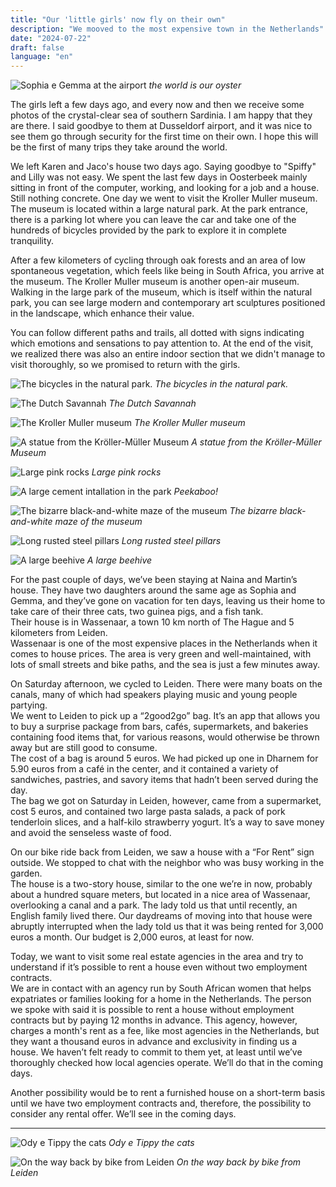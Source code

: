 ```yaml
---
title: "Our 'little girls' now fly on their own"
description: "We mooved to the most expensive town in the Netherlands"
date: "2024-07-22"
draft: false
language: "en"
---
```


![Sophia e Gemma at the airport](../../../../assets/images/post-20/pic-1.jpg)
_the world is our oyster_

The girls left a few days ago, and every now and then we receive some photos of the crystal-clear sea of southern Sardinia. I am happy that they are there. I said goodbye to them at Dusseldorf airport, and it was nice to see them go through security for the first time on their own. I hope this will be the first of many trips they take around the world.

We left Karen and Jaco's house two days ago. Saying goodbye to "Spiffy" and Lilly was not easy. We spent the last few days in Oosterbeek mainly sitting in front of the computer, working, and looking for a job and a house. Still nothing concrete. One day we went to visit the Kroller Muller museum. The museum is located within a large natural park. At the park entrance, there is a parking lot where you can leave the car and take one of the hundreds of bicycles provided by the park to explore it in complete tranquility.

After a few kilometers of cycling through oak forests and an area of low spontaneous vegetation, which feels like being in South Africa, you arrive at the museum. The Kroller Muller museum is another open-air museum. Walking in the large park of the museum, which is itself within the natural park, you can see large modern and contemporary art sculptures positioned in the landscape, which enhance their value.

You can follow different paths and trails, all dotted with signs indicating which emotions and sensations to pay attention to. At the end of the visit, we realized there was also an entire indoor section that we didn't manage to visit thoroughly, so we promised to return with the girls.

![The bicycles in the natural park.](../../../../assets/images/post-20/pic-2.jpg)
_The bicycles in the natural park._

![The Dutch Savannah](../../../../assets/images/post-20/pic-3.jpg)
_The Dutch Savannah_

![The Kroller Muller museum ](../../../../assets/images/post-20/pic-4.jpg)
_The Kroller Muller museum_

![A statue from the Kröller-Müller Museum](../../../../assets/images/post-20/pic-5.jpg)
_A statue from the Kröller-Müller Museum_

![Large pink rocks](../../../../assets/images/post-20/pic-6.jpg)
_Large pink rocks_

![A large cement intallation in the park](../../../../assets/images/post-20/pic-7.jpg)
_Peekaboo!_

![The bizarre black-and-white maze of the museum](../../../../assets/images/post-20/pic-8.jpg)
_The bizarre black-and-white maze of the museum_

![Long rusted steel pillars](../../../../assets/images/post-20/pic-9.jpg)
_Long rusted steel pillars_

![A large beehive](../../../../assets/images/post-20/pic-10.jpg)
_A large beehive_

For the past couple of days, we’ve been staying at Naina and Martin’s house. They have two daughters around the same age as Sophia and Gemma, and they’ve gone on vacation for ten days, leaving us their home to take care of their three cats, two guinea pigs, and a fish tank.  
Their house is in Wassenaar, a town 10 km north of The Hague and 5 kilometers from Leiden.  
Wassenaar is one of the most expensive places in the Netherlands when it comes to house prices. The area is very green and well-maintained, with lots of small streets and bike paths, and the sea is just a few minutes away.

On Saturday afternoon, we cycled to Leiden. There were many boats on the canals, many of which had speakers playing music and young people partying.  
We went to Leiden to pick up a “2good2go” bag. It’s an app that allows you to buy a surprise package from bars, cafés, supermarkets, and bakeries containing food items that, for various reasons, would otherwise be thrown away but are still good to consume.  
The cost of a bag is around 5 euros. We had picked up one in Dharnem for 5.90 euros from a café in the center, and it contained a variety of sandwiches, pastries, and savory items that hadn’t been served during the day.  
The bag we got on Saturday in Leiden, however, came from a supermarket, cost 5 euros, and contained two large pasta salads, a pack of pork tenderloin slices, and a half-kilo strawberry yogurt. It’s a way to save money and avoid the senseless waste of food.

On our bike ride back from Leiden, we saw a house with a “For Rent” sign outside. We stopped to chat with the neighbor who was busy working in the garden.  
The house is a two-story house, similar to the one we’re in now, probably about a hundred square meters, but located in a nice area of Wassenaar, overlooking a canal and a park. The lady told us that until recently, an English family lived there. Our daydreams of moving into that house were abruptly interrupted when the lady told us that it was being rented for 3,000 euros a month. Our budget is 2,000 euros, at least for now.

Today, we want to visit some real estate agencies in the area and try to understand if it’s possible to rent a house even without two employment contracts.  
We are in contact with an agency run by South African women that helps expatriates or families looking for a home in the Netherlands. The person we spoke with said it is possible to rent a house without employment contracts but by paying 12 months in advance. This agency, however, charges a month's rent as a fee, like most agencies in the Netherlands, but they want a thousand euros in advance and exclusivity in finding us a house. We haven’t felt ready to commit to them yet, at least until we’ve thoroughly checked how local agencies operate. We’ll do that in the coming days.

Another possibility would be to rent a furnished house on a short-term basis until we have two employment contracts and, therefore, the possibility to consider any rental offer. We’ll see in the coming days.

---

![Ody e Tippy the cats](../../../../assets/images/post-20/pic-11.jpg)
_Ody e Tippy the cats_

![On the way back by bike from Leiden](../../../../assets/images/post-20/pic-12.jpg)
_On the way back by bike from Leiden_
